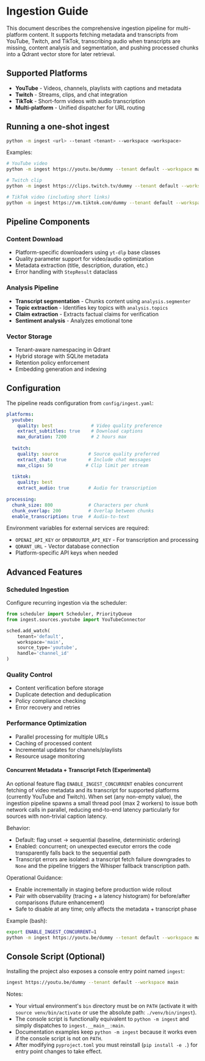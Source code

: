 # Ingestion Guide

This document describes the comprehensive ingestion pipeline for multi-platform content.
It supports fetching metadata and transcripts from YouTube, Twitch, and TikTok,
transcribing audio when transcripts are missing, content analysis and segmentation,
and pushing processed chunks into a Qdrant vector store for later retrieval.

## Supported Platforms

- **YouTube** - Videos, channels, playlists with captions and metadata
- **Twitch** - Streams, clips, and chat integration  
- **TikTok** - Short-form videos with audio transcription
- **Multi-platform** - Unified dispatcher for URL routing

## Running a one-shot ingest

```bash
python -m ingest <url> --tenant <tenant> --workspace <workspace>
```

Examples:
```bash
# YouTube video
python -m ingest https://youtu.be/dummy --tenant default --workspace main

# Twitch clip  
python -m ingest https://clips.twitch.tv/dummy --tenant default --workspace main

# TikTok video (including short links)
python -m ingest https://vm.tiktok.com/dummy --tenant default --workspace main
```

## Pipeline Components

### Content Download
- Platform-specific downloaders using `yt-dlp` base classes
- Quality parameter support for video/audio optimization
- Metadata extraction (title, description, duration, etc.)
- Error handling with `StepResult` dataclass

### Analysis Pipeline
- **Transcript segmentation** - Chunks content using `analysis.segmenter`
- **Topic extraction** - Identifies key topics with `analysis.topics`  
- **Claim extraction** - Extracts factual claims for verification
- **Sentiment analysis** - Analyzes emotional tone

### Vector Storage
- Tenant-aware namespacing in Qdrant
- Hybrid storage with SQLite metadata
- Retention policy enforcement
- Embedding generation and indexing

## Configuration

The pipeline reads configuration from `config/ingest.yaml`:

```yaml
platforms:
  youtube:
    quality: best              # Video quality preference
    extract_subtitles: true    # Download captions
    max_duration: 7200         # 2 hours max
    
  twitch:
    quality: source           # Source quality preferred
    extract_chat: true        # Include chat messages
    max_clips: 50            # Clip limit per stream
    
  tiktok:
    quality: best
    extract_audio: true       # Audio for transcription
    
processing:
  chunk_size: 800             # Characters per chunk
  chunk_overlap: 200          # Overlap between chunks
  enable_transcription: true  # Audio-to-text
```

Environment variables for external services are required:
- `OPENAI_API_KEY` or `OPENROUTER_API_KEY` - For transcription and processing
- `QDRANT_URL` - Vector database connection
- Platform-specific API keys when needed

## Advanced Features

### Scheduled Ingestion
Configure recurring ingestion via the scheduler:

```python
from scheduler import Scheduler, PriorityQueue
from ingest.sources.youtube import YouTubeConnector

sched.add_watch(
    tenant='default', 
    workspace='main', 
    source_type='youtube', 
    handle='channel_id'
)
```

### Quality Control
- Content verification before storage
- Duplicate detection and deduplication  
- Policy compliance checking
- Error recovery and retries

### Performance Optimization
- Parallel processing for multiple URLs
- Caching of processed content
- Incremental updates for channels/playlists
- Resource usage monitoring

#### Concurrent Metadata + Transcript Fetch (Experimental)

An optional feature flag `ENABLE_INGEST_CONCURRENT` enables concurrent fetching of
video metadata and its transcript for supported platforms (currently YouTube
and Twitch). When set (any non-empty value), the ingestion pipeline spawns a
small thread pool (max 2 workers) to issue both network calls in parallel,
reducing end-to-end latency particularly for sources with non-trivial caption
latency.

Behavior:
* Default: flag unset -> sequential (baseline, deterministic ordering)
* Enabled: concurrent; on unexpected executor errors the code transparently
  falls back to the sequential path
* Transcript errors are isolated: a transcript fetch failure downgrades to
  `None` and the pipeline triggers the Whisper fallback transcription path.

Operational Guidance:
* Enable incrementally in staging before production wide rollout
* Pair with observability (tracing + a latency histogram) for before/after
  comparisons (future enhancement)
* Safe to disable at any time; only affects the metadata + transcript phase

Example (bash):
```bash
export ENABLE_INGEST_CONCURRENT=1
python -m ingest https://youtu.be/dummy --tenant default --workspace main
```

## Console Script (Optional)

Installing the project also exposes a console entry point named `ingest`:

```bash
ingest https://youtu.be/dummy --tenant default --workspace main
```

Notes:
* Your virtual environment's `bin` directory must be on `PATH` (activate it with `source venv/bin/activate` or use the absolute path: `./venv/bin/ingest`).
* The console script is functionally equivalent to `python -m ingest` and simply dispatches to `ingest.__main__:main`.
* Documentation examples keep `python -m ingest` because it works even if the console script is not on `PATH`.
* After modifying `pyproject.toml` you must reinstall (`pip install -e .`) for entry point changes to take effect.

